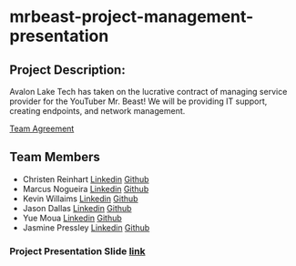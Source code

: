 # mrbeast-project-management-presentation

## Project Description:
Avalon Lake Tech has taken on the lucrative contract of managing service provider for the YouTuber Mr. Beast! We will be providing IT support, creating endpoints, and network management. 

[Team Agreement](https://docs.google.com/document/d/1_6-iwYF3UZ25DPMl-6SgVHn_jVMajzcK4gZNbZ6P7Ow/edit?usp=sharing)

## Team Members
- Christen Reinhart [Linkedin](https://www.linkedin.com/in/christen-reinhart/) [Github](https://github.com/christen-reinhart)
- Marcus Nogueira [Linkedin](https://www.linkedin.com/in/marcusvno/) [Github](https://github.com/marcusvno)
- Kevin Willaims [Linkedin](https://www.linkedin.com/in/kevin-williams-14a00586/) [Github](https://github.com/kevwill1992)
- Jason Dallas [Linkedin](https://www.linkedin.com/in/jasonhdallas/) [Github](https://github.com/daljas)
- Yue Moua [Linkedin](https://www.linkedin.com/in/yue-moua-9b51601b8/) [Github](https://github.com/ymoua27)
- Jasmine Pressley [Linkedin](https://www.linkedin.com/in/jasminerpressley/) [Github](https://github.com/Jasminepressley)
 
### Project Presentation Slide [link](https://docs.google.com/presentation/d/1av8DdautDGnDhpziWzMVEIi3J44FdzpUxaPYXlNrZX8/edit?usp=sharing)
